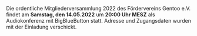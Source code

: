 <!--
.. title: Mitgliederversammlung 2022-05-14
.. slug: mitgliederversammlung-2022-05-14
.. date: 2022-04-16 22:30:00 UTC+02:00
.. tags: 
.. category: 
.. link: 
.. description: 
.. type: text
-->

Die ordentliche Mitgliederversammlung 2022
des Fördervereins Gentoo e.V. findet
am **Samstag, den 14.05.2022**
um **20:00 Uhr MESZ**
als Audiokonferenz mit BigBlueButton statt.
Adresse und Zugangsdaten wurden mit der Einladung verschickt.
